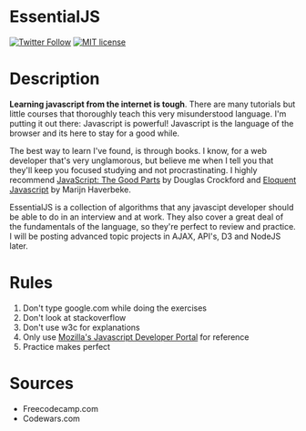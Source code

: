 # EssentialJS
[![Twitter Follow](https://img.shields.io/twitter/follow/shields_io.svg?style=social&label=Follow&maxAge=2592000)](http://www.twitter.com/aledotgomez)
[![MIT license](http://img.shields.io/badge/license-MIT-brightgreen.svg)](http://opensource.org/licenses/MIT)

# Description
**Learning javascript from the internet is tough**. There are many tutorials but little courses that thoroughly teach this very misunderstood language. I'm putting it out there: Javascript is powerful! Javascript is the language of the browser and its here to stay for a good while. 

The best way to learn I've found, is through books. I know, for a web developer that's very unglamorous, but believe me when I tell you that they'll keep you focused studying and not procrastinating. I highly recommend [JavaScript: The Good Parts](http://www.amazon.com/JavaScript-Good-Parts-Douglas-Crockford/dp/0596517742) by Douglas Crockford and [Eloquent Javascript](http://eloquentjavascript.net/) by Marijn Haverbeke.

EssentialJS is a collection of algorithms that any javascipt developer should be able to do in an interview and at work. They also cover a great deal of the fundamentals of the language, so they're perfect to review and practice. I will be posting advanced topic projects in AJAX, API's, D3 and NodeJS later.

# Rules
1. Don't type google.com while doing the exercises
2. Don't look at stackoverflow
3. Don't use w3c for explanations
4. Only use [Mozilla's Javascript Developer Portal](https://developer.mozilla.org/en-US/docs/Web/JavaScript) for reference
5. Practice makes perfect

# Sources
- Freecodecamp.com
- Codewars.com
